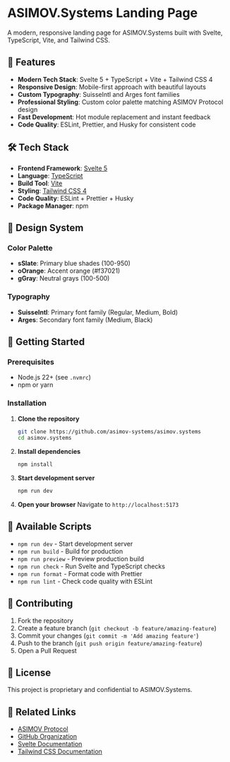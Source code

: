 # ASIMOV.Systems Landing Page

A modern, responsive landing page for ASIMOV.Systems built with Svelte, TypeScript, Vite, and Tailwind CSS.

## 🚀 Features

- **Modern Tech Stack**: Svelte 5 + TypeScript + Vite + Tailwind CSS 4
- **Responsive Design**: Mobile-first approach with beautiful layouts
- **Custom Typography**: SuisseIntl and Arges font families
- **Professional Styling**: Custom color palette matching ASIMOV Protocol design
- **Fast Development**: Hot module replacement and instant feedback
- **Code Quality**: ESLint, Prettier, and Husky for consistent code

## 🛠️ Tech Stack

- **Frontend Framework**: [Svelte 5](https://svelte.dev/)
- **Language**: [TypeScript](https://www.typescriptlang.org/)
- **Build Tool**: [Vite](https://vitejs.dev/)
- **Styling**: [Tailwind CSS 4](https://tailwindcss.com/)
- **Code Quality**: ESLint + Prettier + Husky
- **Package Manager**: npm

## 🎨 Design System

### Color Palette
- **sSlate**: Primary blue shades (100-950)
- **oOrange**: Accent orange (#f37021)
- **gGray**: Neutral grays (100-500)

### Typography
- **SuisseIntl**: Primary font family (Regular, Medium, Bold)
- **Arges**: Secondary font family (Medium, Black)

## 🚀 Getting Started

### Prerequisites
- Node.js 22+ (see `.nvmrc`)
- npm or yarn

### Installation

1. **Clone the repository**
   ```bash
   git clone https://github.com/asimov-systems/asimov.systems
   cd asimov.systems
   ```

2. **Install dependencies**
   ```bash
   npm install
   ```

3. **Start development server**
   ```bash
   npm run dev
   ```

4. **Open your browser**
   Navigate to `http://localhost:5173`

## 📝 Available Scripts

- `npm run dev` - Start development server
- `npm run build` - Build for production
- `npm run preview` - Preview production build
- `npm run check` - Run Svelte and TypeScript checks
- `npm run format` - Format code with Prettier
- `npm run lint` - Check code quality with ESLint

## 🤝 Contributing

1. Fork the repository
2. Create a feature branch (`git checkout -b feature/amazing-feature`)
3. Commit your changes (`git commit -m 'Add amazing feature'`)
4. Push to the branch (`git push origin feature/amazing-feature`)
5. Open a Pull Request

## 📄 License

This project is proprietary and confidential to ASIMOV.Systems.

## 🔗 Related Links

- [ASIMOV Protocol](https://www.asimovprotocol.org)
- [GitHub Organization](https://github.com/asimov-platform)
- [Svelte Documentation](https://svelte.dev/docs)
- [Tailwind CSS Documentation](https://tailwindcss.com/docs)
